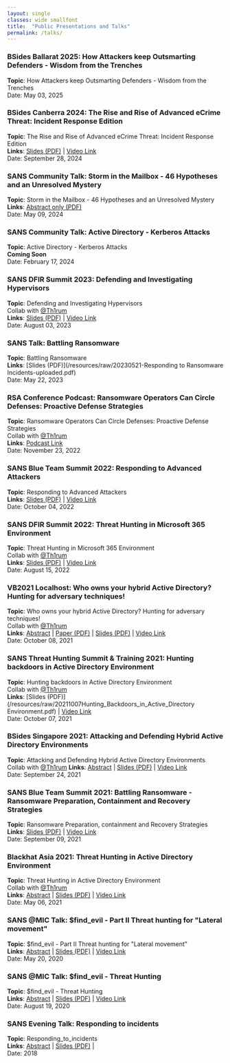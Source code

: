 ```yaml
---
layout: single
classes: wide smallfont
title:  "Public Presentations and Talks"
permalink: /talks/
---
```

### **BSides Ballarat 2025**: How  Attackers keep Outsmarting Defenders - Wisdom from the Trenches    
**Topic**: How  Attackers keep Outsmarting Defenders - Wisdom from the Trenches       
Date: May 03, 2025  

### **BSides Canberra 2024**: The Rise and Rise of Advanced eCrime Threat: Incident Response Edition  
**Topic**: The Rise and Rise of Advanced eCrime Threat: Incident Response Edition   
**Links**: [Slides (PDF)](/resources/raw/20240927eCrime.pdf) | [Video Link](https://www.youtube.com/watch?v=9RrWzYuUvZ8)  
Date: September 28, 2024 

### **SANS Community Talk**: Storm in the Mailbox - 46 Hypotheses and an Unresolved Mystery  
**Topic**: Storm in the Mailbox - 46 Hypotheses and an Unresolved Mystery   
**Links**: [Abstract only (PDF)](/resources/raw/m365abstract.pdf)  
Date: May 09, 2024 

### **SANS Community Talk**: Active Directory - Kerberos Attacks 
**Topic**: Active Directory - Kerberos Attacks  
**Coming Soon**   
Date: February 17, 2024

### **SANS DFIR Summit 2023**: Defending and Investigating Hypervisors 
**Topic**: Defending and Investigating Hypervisors   
Collab with  [@Th1rum](https://twitter.com/Th1rum)     
**Links**: [Slides (PDF)](/resources/raw/20230804Defending_and_Investigating_Hypervisors.pdf) | [Video Link](https://www.youtube.com/watch?v=lJwc_UgzbO4)  
Date: August 03, 2023

### **SANS Talk**: Battling Ransomware  
**Topic**: Battling Ransomware        
**Links**: [Slides (PDF)](/resources/raw/20230521-Responding to Ransomware Incidents-uploaded.pdf)    
Date: May 22, 2023

### **RSA Conference Podcast**: Ransomware Operators Can Circle Defenses: Proactive Defense Strategies 
**Topic**: Ransomware Operators Can Circle Defenses: Proactive Defense Strategies        
Collab with   [@Th1rum](https://twitter.com/Th1rum)     
**Links**: [Podcast Link](https://podcasts.apple.com/au/podcast/ransomware-operators-can-circle-defenses-proactive/id1114576642?i=1000587180095)     
Date: November 23, 2022

### **SANS Blue Team Summit 2022**: Responding to Advanced Attackers 
**Topic**: Responding to Advanced Attackers        
**Links**: [Slides (PDF)](/resources/raw/20221004_Responding-to-Advanced-Attackers.pdf) | [Video Link](https://www.youtube.com/watch?v=egDWuabKwds)    
Date: October 04, 2022

### **SANS DFIR Summit 2022**: Threat Hunting in Microsoft 365 Environment 
**Topic**: Threat Hunting in Microsoft 365 Environment   
Collab with  [@Th1rum](https://twitter.com/Th1rum)     
**Links**: [Slides (PDF)](/resources/raw/20220815_Threat-Hunting-in-M365-Environment.pdf) | [Video Link](https://www.youtube.com/watch?v=2A0faMIEp00)    
Date: August 15, 2022

### **VB2021 Localhost**: Who owns your hybrid Active Directory? Hunting for adversary techniques! 
**Topic**: Who owns your hybrid Active Directory? Hunting for adversary techniques!   
Collab with  [@Th1rum](https://twitter.com/Th1rum)     
**Links**: [Abstract](https://vblocalhost.com/presentations/who-owns-your-hybrid-active-directory-hunting-for-adversary-techniques/) | [Paper (PDF)](https://vblocalhost.com/uploads/VB2021-Thirumalai-Khanna.pdf) | [Slides (PDF)](https://vblocalhost.com/uploads/VB2021-07.pdf) | [Video Link](https://youtu.be/b68gGGXQ838?t=3977)    
Date: October 08, 2021

### **SANS Threat Hunting Summit & Training 2021**: Hunting backdoors in Active Directory Environment   
**Topic**: Hunting backdoors in Active Directory Environment   
Collab with  [@Th1rum](https://twitter.com/Th1rum)     
**Links**: [Slides (PDF)](/resources/raw/20211007Hunting_Backdoors_in_Active_Directory Environment.pdf) | [Video Link](https://www.youtube.com/watch?v=xeCCYmE4bZM)    
Date: October 07, 2021

### **BSides Singapore 2021**: Attacking and Defending Hybrid Active Directory Environments
**Topic**: Attacking and Defending Hybrid Active Directory Environments   
Collab with  [@Th1rum](https://twitter.com/Th1rum)
**Links**: [Abstract](https://bsidessg.org/schedule/attacking-and-defending-hybrid-active-directory-environments/) | [Slides (PDF)](/resources/raw/20210924_AttackingandDefendinghybridAD_BsidesSG_2021.pdf) | [Video Link](https://www.youtube.com/watch?v=9rb3KYKbdSI)     
Date: September 24, 2021

### **SANS Blue Team Summit 2021**: Battling Ransomware - Ransomware Preparation, Containment and Recovery Strategies
**Topic**: Ransomware Preparation, containment and Recovery Strategies     
**Links**: [Slides (PDF)](/resources/raw/20210910_AnuragKhanna_BlueTeamSummit_Ransomware.pdf) | [Video Link](https://www.youtube.com/watch?v=a5nnrCY8VX8)   
Date: September 09, 2021

### **Blackhat Asia 2021**: Threat Hunting in Active Directory Environment
**Topic**: Threat Hunting in Active Directory Environment   
Collab with  [@Th1rum](https://twitter.com/Th1rum)   
**Links**: [Abstract](https://www.blackhat.com/asia-21/briefings/schedule/index.html#threat-hunting-in-active-directory-environment-22292) | [Slides (PDF)](/resources/raw/as-21-Khanna-Threat-Hunting-In-Active-Directory-Environment.pdf) | [Video Link](https://www.youtube.com/watch?v=lBIaLmvVpBE)    
Date: May 06, 2021

### **SANS @MIC Talk**: $find_evil - Part II Threat hunting for "Lateral movement"
**Topic**: $find_evil - Part II Threat hunting for "Lateral movement"   
**Links**: [Abstract](https://www.sans.org/webcasts/sansatmic-find-evil-ii-threat-hunting-lateral-movement-116250) | [Slides (PDF)](/resources/raw/Find_Evil-Threat-Hunting_Lateral_movement.pdf) | [Video Link](https://www.sans.org/webcasts/116250)     
Date: May 20, 2020

### **SANS @MIC Talk**: $find_evil - Threat Hunting
**Topic**: $find_evil - Threat Hunting  
**Links**: [Abstract](https://www.sans.org/webcasts/atmic-talk-find-evil-threat-hunting-113315) | [Slides (PDF)](/resources/raw/Find_Evil-Threat-Hunting.pdf) | [Video Link](https://www.youtube.com/watch?v=GrhVz1Sjd)     
Date: August 19, 2020


### **SANS Evening Talk**: Responding to incidents
**Topic**: Responding_to_incidents  
**Links**: [Abstract](/responding-to-incidents.md) | [Slides (PDF)](/resources/raw/Responding_to_incidents.pdf) |   
Date: 2018
